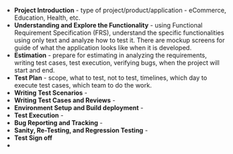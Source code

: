 - **Project Introduction** - type of project/product/application - eCommerce, Education, Health, etc.
- **Understanding and Explore the Functionality** - using Functional Requirement Specification (FRS), understand the specific functionalities using only text and analyze how to test it. There are mockup screens for guide of what the application looks like when it is developed.
- **Estimation** - prepare for estimating in analyzing the requirements, writing test cases, test execution, verifying bugs, when the project will start and end.
- **Test Plan** - scope, what to test, not to test, timelines, which day to execute test cases, which team to do the work. 
- **Writing Test Scenarios** - 
- **Writing Test Cases and Reviews** - 
- **Environment Setup and Build deployment** - 
- **Test Execution** - 
- **Bug Reporting and Tracking** - 
- **Sanity, Re-Testing, and Regression Testing** - 
- **Test Sign off**
-













 
